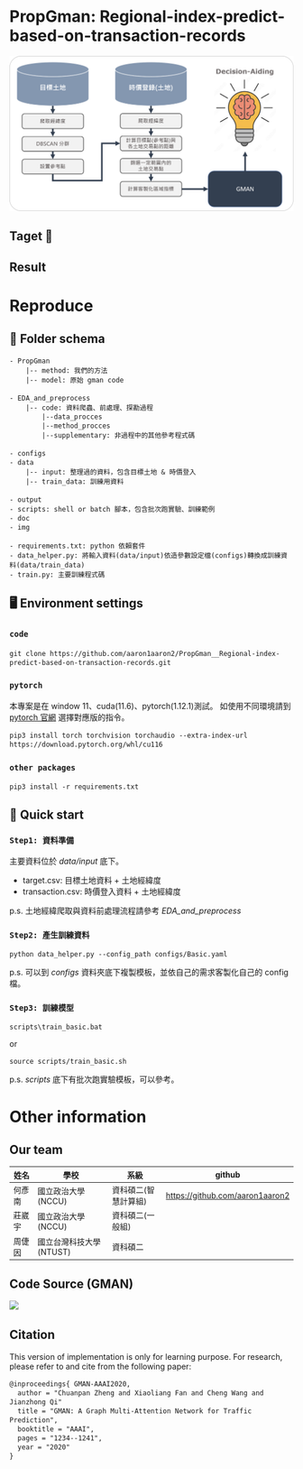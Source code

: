 # PropGman: Regional-index-predict-based-on-transaction-records

![](img\流程圖.png)
## Taget 🎯 


## Result 


# Reproduce
## 📁 Folder schema 
```
- PropGman
    |-- method: 我們的方法
    |-- model: 原始 gman code

- EDA_and_preprocess
    |-- code: 資料爬蟲、前處理、探勘過程
        |--data_procces
        |--method_procces
        |--supplementary: 非過程中的其他參考程式碼

- configs
- data 
    |-- input: 整理過的資料，包含目標土地 & 時價登入
    |-- train_data: 訓練用資料

- output
- scripts: shell or batch 腳本，包含批次跑實驗、訓練範例
- doc
- img

- requirements.txt: python 依賴套件
- data_helper.py: 將輸入資料(data/input)依造參數設定檔(configs)轉換成訓練資料(data/train_data)
- train.py: 主要訓練程式碼
```
## 🖥️ Environment settings 
### `code`
```shell
git clone https://github.com/aaron1aaron2/PropGman__Regional-index-predict-based-on-transaction-records.git
```
### `pytorch`
本專案是在 window 11、cuda(11.6)、pytorch(1.12.1)測試。
如使用不同環境請到 [pytorch 官網](https://pytorch.org/) 選擇對應版的指令。
```shell
pip3 install torch torchvision torchaudio --extra-index-url https://download.pytorch.org/whl/cu116
```

### `other packages`
```shell
pip3 install -r requirements.txt
```
## 🙋 Quick start 
### `Step1: 資料準備`
主要資料位於 *data/input* 底下。
- target.csv: 目標土地資料 + 土地經緯度
- transaction.csv: 時價登入資料 + 土地經緯度

p.s. 土地經緯爬取與資料前處理流程請參考 *EDA_and_preprocess*

### `Step2: 產生訓練資料`

```shell
python data_helper.py --config_path configs/Basic.yaml
```
p.s. 可以到 *configs* 資料夾底下複製模板，並依自己的需求客製化自己的 config 檔。

### `Step3: 訓練模型`
```shell
scripts\train_basic.bat
```
or
```shell
source scripts/train_basic.sh
```
p.s. *scripts* 底下有批次跑實驗模板，可以參考。
# Other information
## Our team
|姓名|學校|系級|github|
|-|-|-|-|
|何彥南|國立政治大學(NCCU)|資科碩二(智慧計算組)|https://github.com/aaron1aaron2|
|莊崴宇|國立政治大學(NCCU)|資科碩二(一般組)||
|周倢因|國立台灣科技大學(NTUST)|資科碩二|

## Code Source (GMAN)
[![](https://github-readme-stats.vercel.app/api/pin/?username=VincLee8188&repo=GMAN-PyTorch)](https://github.com/VincLee8188/GMAN-PyTorch)

## Citation

This version of implementation is only for learning purpose. For research, please refer to  and  cite from the following paper:
```
@inproceedings{ GMAN-AAAI2020,
  author = "Chuanpan Zheng and Xiaoliang Fan and Cheng Wang and Jianzhong Qi"
  title = "GMAN: A Graph Multi-Attention Network for Traffic Prediction",
  booktitle = "AAAI",
  pages = "1234--1241",
  year = "2020"
}
```
